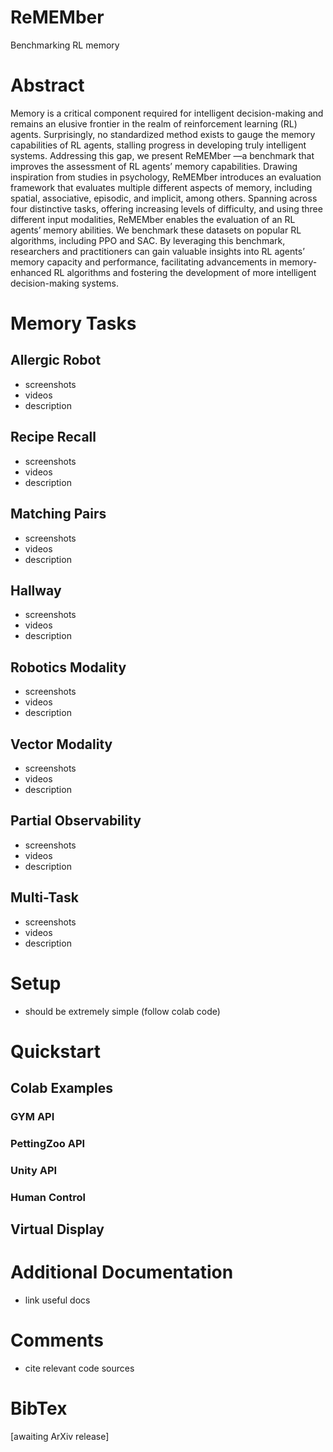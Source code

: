 # ReMEMber
Benchmarking RL memory

# Abstract
Memory is a critical component required for intelligent decision-making and remains an elusive frontier in the realm of reinforcement learning (RL) agents. Surprisingly, no standardized method exists to gauge the memory capabilities of RL agents, stalling progress in developing truly intelligent systems. Addressing this gap, we present ReMEMber —a benchmark that improves the assessment of RL agents’ memory capabilities. Drawing inspiration from studies in psychology, ReMEMber introduces an evaluation framework that evaluates multiple different aspects of memory, including spatial, associative, episodic, and implicit, among others. Spanning across four distinctive tasks, offering increasing levels of difficulty, and using three different input modalities, ReMEMber enables the evaluation of an RL agents’ memory abilities. We benchmark these datasets on popular RL algorithms, including PPO and SAC. By leveraging this benchmark, researchers and practitioners can gain valuable insights into RL agents’ memory capacity and performance, facilitating advancements in memory-enhanced RL algorithms and fostering the development of more intelligent decision-making systems.

# Memory Tasks
## Allergic Robot
- screenshots
- videos
- description

## Recipe Recall
- screenshots
- videos
- description

## Matching Pairs
- screenshots
- videos
- description

## Hallway
- screenshots
- videos
- description

## Robotics Modality
- screenshots
- videos
- description

## Vector Modality
- screenshots
- videos
- description

## Partial Observability
- screenshots
- videos
- description

## Multi-Task
- screenshots
- videos
- description

# Setup
- should be extremely simple (follow colab code)

# Quickstart

## Colab Examples
### GYM API
### PettingZoo API
### Unity API
### Human Control

## Virtual Display

# Additional Documentation
- link useful docs

# Comments
- cite relevant code sources

# BibTex
[awaiting ArXiv release]
